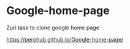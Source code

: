 # Google-home-page

Zuri task to clone google home page

https://perohub.github.io/Google-home-page/
